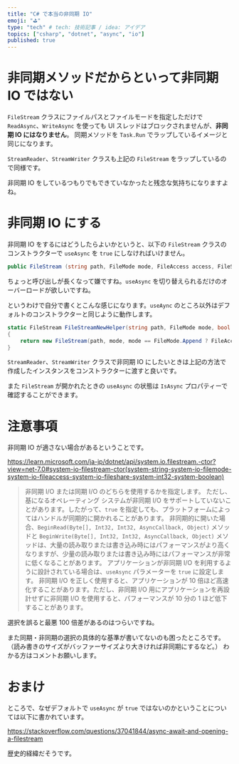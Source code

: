 ```yaml
---
title: "C# で本当の非同期 IO"
emoji: "⛳"
type: "tech" # tech: 技術記事 / idea: アイデア
topics: ["csharp", "dotnet", "async", "io"]
published: true
---
```


# 非同期メソッドだからといって非同期 IO ではない

`FileStream` クラスにファイルパスとファイルモードを指定しただけで `ReadAsync`、`WriteAsync` を使っても UI スレッドはブロックされませんが、**非同期 IO にはなりません**。
同期メソッドを `Task.Run` でラップしているイメージと同じになります。

`StreamReader`、`StreamWriter` クラスも上記の `FileStream` をラップしているので同様です。

非同期 IO をしているつもりでもできていなかったと残念な気持ちになりますよね。

# 非同期 IO にする

非同期 IO をするにはどうしたらよいかというと、以下の `FileStream` クラスのコンストラクターで `useAsync` を `true` にしなければいけません。

```cs
public FileStream (string path, FileMode mode, FileAccess access, FileShare share, int bufferSize, bool useAsync);
```

ちょっと呼び出しが長くなって嫌ですね。`useAsync` を切り替えられるだけのオーバーロードが欲しいですね。

というわけで自分で書くとこんな感じになります。`useAync` のところ以外はデフォルトのコンストラクターと同じように動作します。

```cs
static FileStream FileStreamNewHelper(string path, FileMode mode, bool useAsync)
{
    return new FileStream(path, mode, mode == FileMode.Append ? FileAccess.Write : FileAccess.ReadWrite, FileShare.Read, 4096, useAsync);
}
```

`StreamReader`、`StreamWriter` クラスで非同期 IO にしたいときは上記の方法で作成したインスタンスをコンストラクターに渡すと良いです。

また `FileStream` が開かれたときの `useAsync` の状態は `IsAsync` プロパティーで確認することができます。

# 注意事項

非同期 IO が適さない場合があるということです。

https://learn.microsoft.com/ja-jp/dotnet/api/system.io.filestream.-ctor?view=net-7.0#system-io-filestream-ctor(system-string-system-io-filemode-system-io-fileaccess-system-io-fileshare-system-int32-system-boolean)

>非同期 I/O または同期 I/O のどちらを使用するかを指定します。 ただし、基になるオペレーティング システムが非同期 I/O をサポートしていないことがあります。したがって、`true` を指定しても、プラットフォームによってはハンドルが同期的に開かれることがあります。 非同期的に開いた場合、`BeginRead(Byte[], Int32, Int32, AsyncCallback, Object)` メソッドと `BeginWrite(Byte[], Int32, Int32, AsyncCallback, Object)` メソッドは、大量の読み取りまたは書き込み時にはパフォーマンスがより高くなりますが、少量の読み取りまたは書き込み時にはパフォーマンスが非常に低くなることがあります。 アプリケーションが非同期 I/O を利用するように設計されている場合は、`useAsync` パラメーターを `true` に設定します。 非同期 I/O を正しく使用すると、アプリケーションが 10 倍ほど高速化することがあります。ただし、非同期 I/O 用にアプリケーションを再設計せずに非同期 I/O を使用すると、パフォーマンスが 10 分の 1 ほど低下することがあります。

選択を誤ると最悪 100 倍差があるのはつらいですね。

また同期・非同期の選択の具体的な基準が書いてないのも困ったところです。（読み書きのサイズがバッファーサイズより大きければ非同期にするなど。）
わかる方はコメントお願いします。

# おまけ

ところで、なぜデフォルトで `useAsync` が `true` ではないのかということについては以下に書かれています。

https://stackoverflow.com/questions/37041844/async-await-and-opening-a-filestream

歴史的経緯だそうです。
